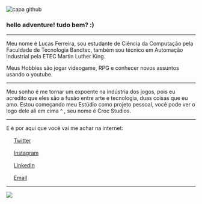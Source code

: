 ![capa github](https://github.com/lucas-ferreira-lf/lucas-ferreira-lf/blob/main/img/capaGithub.png)  


### hello adventure! tudo bem? :) 

---

Meu nome é Lucas Ferreira, sou estudante de Ciência da Computação pela Faculdade de Tecnologia Bandtec, também sou técnico em Automação Industrial pela ETEC Martin Luther King.

Meus Hobbies são jogar videogame, RPG e conhecer novos assuntos usando o youtube.

---

Meu sonho é me tornar um expoente na indústria dos jogos, pois eu acredito que eles são a fusão entre arte e tecnologia, duas coisas que eu amo.
Estou começando meu Estúdio como projeto pessoal, você pode ver o logo dele ali em cima ^ , seu nome é Croc Studios.

---

E é por aqui que você vai me achar na internet: 

<a href="https://twitter.com/jovemdesmotiva"><img src="https://github.com/lucasFerreiraLF/lucasFerreiraLF/blob/main/img/twitter.png" width="16"></img></a> [Twitter](https://twitter.com/jovemdesmotiva)   

<a href="https://www.instagram.com/jovemdesmotivado/"><img src="https://github.com/lucasFerreiraLF/lucasFerreiraLF/blob/main/img/instagram.png" width="16"></img></a> [Instagram](https://www.instagram.com/jovemdesmotivado/)  

<a href="https://https://www.linkedin.com/in/lucas-ferreira-3a0a9717b/"><img src="https://github.com/lucasFerreiraLF/lucasFerreiraLF/blob/main/img/linkedin.png" width="16"></img></a> [LinkedIn](https://www.linkedin.com/in/lucas-ferreira-3a0a9717b/)  

<a href="mailto:lucas.ferreira057@bandtec.com.br"><img src="https://github.com/lucasFerreiraLF/lucasFerreiraLF/blob/main/img/email.png" width="16"></img></a> [Email](mailto:lucas.ferreira057@bandtec.com.br)  

---  

![](https://komarev.com/ghpvc/?username=lucasFerreiraLF&color=blue&style=flat)
